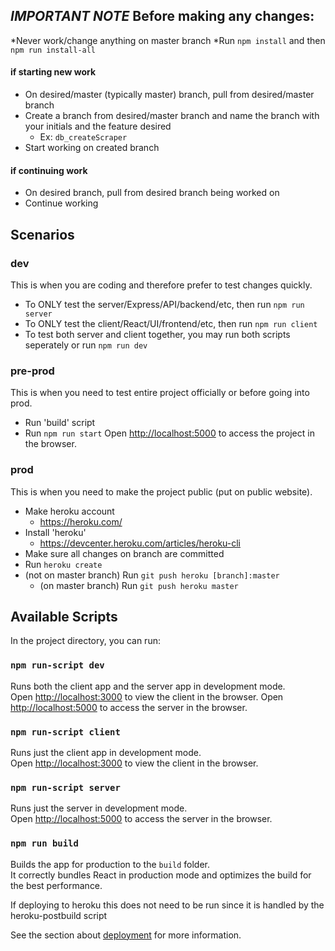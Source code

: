 ## _**IMPORTANT NOTE**_ Before making any changes:
*Never work/change anything on master branch
*Run `npm install` and then `npm run install-all`

#### if starting new work
- On desired/master (typically master) branch, pull from desired/master branch
- Create a branch from desired/master branch and name the branch with your initials and the feature desired
    - Ex: `db_createScraper`
- Start working on created branch

#### if continuing work
- On desired branch, pull from desired branch being worked on
- Continue working


## Scenarios

### dev

This is when you are coding and therefore prefer to test changes quickly.
- To ONLY test the server/Express/API/backend/etc, then run `npm run server`
- To ONLY test the client/React/UI/frontend/etc, then run `npm run client`
- To test both server and client together, you may run both scripts seperately or run `npm run dev`

### pre-prod

This is when you need to test entire project officially or before going into prod.
- Run 'build' script
- Run `npm run start`
Open [http://localhost:5000](http://localhost:5000) to access the project in the browser.

### prod

This is when you need to make the project public (put on public website).
- Make heroku account
    - https://heroku.com/
- Install 'heroku'
    - https://devcenter.heroku.com/articles/heroku-cli
- Make sure all changes on branch are committed
- Run `heroku create`
- (not on master branch) Run `git push heroku [branch]:master`
    - (on master branch) Run `git push heroku master`


## Available Scripts

In the project directory, you can run:

### `npm run-script dev`

Runs both the client app and the server app in development mode.<br>
Open [http://localhost:3000](http://localhost:3000) to view the client in the browser.
Open [http://localhost:5000](http://localhost:5000) to access the server in the browser.


### `npm run-script client`

Runs just the client app in development mode.<br>
Open [http://localhost:3000](http://localhost:3000) to view the client in the browser.


### `npm run-script server`

Runs just the server in development mode.<br>
Open [http://localhost:5000](http://localhost:5000) to access the server in the browser.



### `npm run build`

Builds the app for production to the `build` folder.<br>
It correctly bundles React in production mode and optimizes the build for the best performance.

If deploying to heroku this does not need to be run since it is handled by the heroku-postbuild script<br>

See the section about [deployment](https://facebook.github.io/create-react-app/docs/deployment) for more information.
